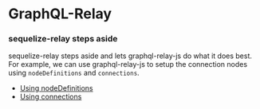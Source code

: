 # GraphQL-Relay

### sequelize-relay steps aside

sequelize-relay steps aside and lets graphql-relay-js do what it does best.  For example, we can use graphql-relay-js to setup the connection nodes using `nodeDefinitions` and `connections`.

- [Using nodeDefinitions](using_nodedefinitions.md)
- [Using connections](using_connections.md)
